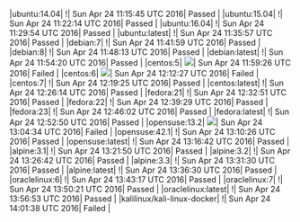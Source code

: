 |ubuntu:14.04| \![](https://cdn.rawgit.com/Neilpang/letest/master/status/ubuntu-14.04.svg?1461496545)| Sun Apr 24 11:15:45 UTC 2016| Passed |
|ubuntu:15.04| \![](https://cdn.rawgit.com/Neilpang/letest/master/status/ubuntu-15.04.svg?1461496934)| Sun Apr 24 11:22:14 UTC 2016| Passed |
|ubuntu:16.04| \![](https://cdn.rawgit.com/Neilpang/letest/master/status/ubuntu-16.04.svg?1461497394)| Sun Apr 24 11:29:54 UTC 2016| Passed |
|ubuntu:latest| \![](https://cdn.rawgit.com/Neilpang/letest/master/status/ubuntu-latest.svg?1461497757)| Sun Apr 24 11:35:57 UTC 2016| Passed |
|debian:7| \![](https://cdn.rawgit.com/Neilpang/letest/master/status/debian-7.svg?1461498119)| Sun Apr 24 11:41:59 UTC 2016| Passed |
|debian:8| \![](https://cdn.rawgit.com/Neilpang/letest/master/status/debian-8.svg?1461498493)| Sun Apr 24 11:48:13 UTC 2016| Passed |
|debian:latest| \![](https://cdn.rawgit.com/Neilpang/letest/master/status/debian-latest.svg?1461498860)| Sun Apr 24 11:54:20 UTC 2016| Passed |
|centos:5| ![](https://cdn.rawgit.com/Neilpang/letest/master/status/centos-5.svg?1461499166)| Sun Apr 24 11:59:26 UTC 2016| Failed |
|centos:6| ![](https://cdn.rawgit.com/Neilpang/letest/master/status/centos-6.svg?1461499947)| Sun Apr 24 12:12:27 UTC 2016| Failed |
|centos:7| \![](https://cdn.rawgit.com/Neilpang/letest/master/status/centos-7.svg?1461500365)| Sun Apr 24 12:19:25 UTC 2016| Passed |
|centos:latest| \![](https://cdn.rawgit.com/Neilpang/letest/master/status/centos-latest.svg?1461500774)| Sun Apr 24 12:26:14 UTC 2016| Passed |
|fedora:21| \![](https://cdn.rawgit.com/Neilpang/letest/master/status/fedora-21.svg?1461501171)| Sun Apr 24 12:32:51 UTC 2016| Passed |
|fedora:22| \![](https://cdn.rawgit.com/Neilpang/letest/master/status/fedora-22.svg?1461501569)| Sun Apr 24 12:39:29 UTC 2016| Passed |
|fedora:23| \![](https://cdn.rawgit.com/Neilpang/letest/master/status/fedora-23.svg?1461501962)| Sun Apr 24 12:46:02 UTC 2016| Passed |
|fedora:latest| \![](https://cdn.rawgit.com/Neilpang/letest/master/status/fedora-latest.svg?1461502370)| Sun Apr 24 12:52:50 UTC 2016| Passed |
|opensuse:13.2| ![](https://cdn.rawgit.com/Neilpang/letest/master/status/opensuse-13.2.svg?1461503074)| Sun Apr 24 13:04:34 UTC 2016| Failed |
|opensuse:42.1| \![](https://cdn.rawgit.com/Neilpang/letest/master/status/opensuse-42.1.svg?1461503426)| Sun Apr 24 13:10:26 UTC 2016| Passed |
|opensuse:latest| \![](https://cdn.rawgit.com/Neilpang/letest/master/status/opensuse-latest.svg?1461503802)| Sun Apr 24 13:16:42 UTC 2016| Passed |
|alpine:3.1| \![](https://cdn.rawgit.com/Neilpang/letest/master/status/alpine-3.1.svg?1461504110)| Sun Apr 24 13:21:50 UTC 2016| Passed |
|alpine:3.2| \![](https://cdn.rawgit.com/Neilpang/letest/master/status/alpine-3.2.svg?1461504402)| Sun Apr 24 13:26:42 UTC 2016| Passed |
|alpine:3.3| \![](https://cdn.rawgit.com/Neilpang/letest/master/status/alpine-3.3.svg?1461504690)| Sun Apr 24 13:31:30 UTC 2016| Passed |
|alpine:latest| \![](https://cdn.rawgit.com/Neilpang/letest/master/status/alpine-latest.svg?1461504990)| Sun Apr 24 13:36:30 UTC 2016| Passed |
|oraclelinux:6| \![](https://cdn.rawgit.com/Neilpang/letest/master/status/oraclelinux-6.svg?1461505397)| Sun Apr 24 13:43:17 UTC 2016| Passed |
|oraclelinux:7| \![](https://cdn.rawgit.com/Neilpang/letest/master/status/oraclelinux-7.svg?1461505821)| Sun Apr 24 13:50:21 UTC 2016| Passed |
|oraclelinux:latest| \![](https://cdn.rawgit.com/Neilpang/letest/master/status/oraclelinux-latest.svg?1461506213)| Sun Apr 24 13:56:53 UTC 2016| Passed |
|kalilinux/kali-linux-docker| \![](https://cdn.rawgit.com/Neilpang/letest/master/status/kalilinux-kali-linux-docker.svg?1461506498)| Sun Apr 24 14:01:38 UTC 2016| Failed |
